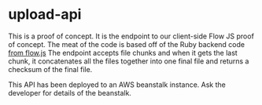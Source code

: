 # upload-api

This is a proof of concept.  It is the endpoint to our client-side Flow JS proof of concept.  The meat of the code is based off of the Ruby backend code [from flow.js](https://github.com/flowjs/flow.js/tree/master/samples) The endpoint accepts file chunks and when it gets the last chunk, it concatenates all the files together into one final file and returns a checksum of the final file.

This API has been deployed to an AWS beanstalk instance.  Ask the developer for details of the beanstalk.